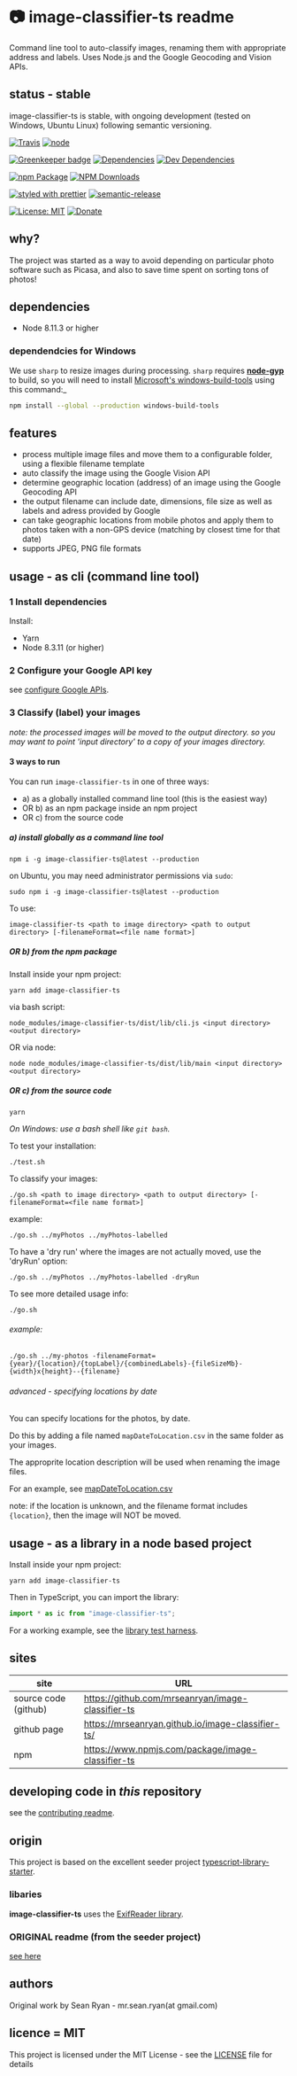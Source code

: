 # :camera: image-classifier-ts readme

Command line tool to auto-classify images, renaming them with appropriate address and labels. Uses Node.js and the Google Geocoding and Vision APIs.

## status - stable

image-classifier-ts is stable, with ongoing development (tested on Windows, Ubuntu Linux) following semantic versioning.

[![Travis](https://img.shields.io/travis/mrseanryan/image-classifier-ts.svg)](https://travis-ci.org/mrseanryan/image-classifier-ts)
[![node](https://img.shields.io/node/v/image-classifier-ts.svg)](https://nodejs.org)

[![Greenkeeper badge](https://badges.greenkeeper.io/mrseanryan/image-classifier-ts.svg)](https://greenkeeper.io/)
[![Dependencies](https://david-dm.org/mrseanryan/image-classifier-ts.svg)](https://david-dm.org/mrseanryan/image-classifier-ts)
[![Dev Dependencies](https://david-dm.org/mrseanryan/image-classifier-ts/dev-status.svg)](https://david-dm.org/mrseanryan/image-classifier-ts?type=dev)

[![npm Package](https://img.shields.io/npm/v/image-classifier-ts.svg?style=flat-square)](https://www.npmjs.org/package/image-classifier-ts)
[![NPM Downloads](https://img.shields.io/npm/dm/image-classifier-ts.svg)](https://npmjs.org/package/image-classifier-ts)

[![styled with prettier](https://img.shields.io/badge/styled_with-prettier-ff69b4.svg)](https://github.com/prettier/prettier)
[![semantic-release](https://img.shields.io/badge/%20%20%F0%9F%93%A6%F0%9F%9A%80-semantic--release-e10079.svg)](https://github.com/semantic-release/semantic-release)

[![License: MIT](https://img.shields.io/badge/License-MIT-yellow.svg)](https://opensource.org/licenses/MIT)
[![Donate](https://img.shields.io/badge/donate-paypal-blue.svg)](https://paypal.me/mrseanryan)

## why?

The project was started as a way to avoid depending on particular photo software such as Picasa,
and also to save time spent on sorting tons of photos!

## dependencies

-   Node 8.11.3 or higher

### dependendcies for Windows

We use `sharp` to resize images during processing. `sharp` requires 
**[node-gyp](https://github.com/nodejs/node-gyp)** to build, so you will need to
install
[Microsoft's windows-build-tools](https://github.com/felixrieseberg/windows-build-tools)
using this command:_

```bash
npm install --global --production windows-build-tools
```

## features

-   process multiple image files and move them to a configurable folder, using a flexible filename template
-   auto classify the image using the Google Vision API
-   determine geographic location (address) of an image using the Google Geocoding API
-   the output filename can include date, dimensions, file size as well as labels and adress provided by Google
-   can take geographic locations from mobile photos and apply them to photos taken with a non-GPS device (matching by closest time for that date)
- supports JPEG, PNG file formats

## usage - as cli (command line tool)

### 1 Install dependencies

Install:

-   Yarn
-   Node 8.3.11 (or higher)

### 2 Configure your Google API key

see [configure Google APIs](configure-google.md).

### 3 Classify (label) your images

*note: the processed images will be moved to the output directory. so you may want to point 'input directory' to a *copy* of your images directory.*

#### 3 ways to run

You can run `image-classifier-ts` in one of three ways:

-   a) as a globally installed command line tool (this is the easiest way)
-   OR b) as an npm package inside an npm project
-   OR c) from the source code

##### a) install globally as a command line tool

`npm i -g image-classifier-ts@latest --production`

on Ubuntu, you may need administrator permissions via `sudo`:

`sudo npm i -g image-classifier-ts@latest --production`

To use:

`image-classifier-ts <path to image directory> <path to output directory> [-filenameFormat=<file name format>]`

##### OR b) from the npm package

Install inside your npm project:

`yarn add image-classifier-ts`

via bash script:

`node_modules/image-classifier-ts/dist/lib/cli.js <input directory> <output directory>`

OR via node:

`node node_modules/image-classifier-ts/dist/lib/main <input directory> <output directory>`

##### OR c) from the source code

```
yarn
```

_On Windows: use a bash shell like `git bash`._

To test your installation:

```
./test.sh
```

To classify your images:

```
./go.sh <path to image directory> <path to output directory> [-filenameFormat=<file name format>]
```

example:

```
./go.sh ../myPhotos ../myPhotos-labelled
```

To have a 'dry run' where the images are not actually moved, use the 'dryRun' option:

```
./go.sh ../myPhotos ../myPhotos-labelled -dryRun
```

To see more detailed usage info:

```
./go.sh
```

###### example:

```
./go.sh ../my-photos -filenameFormat={year}/{location}/{topLabel}/{combinedLabels}-{fileSizeMb}-{width}x{height}--{filename}
```

###### advanced - specifying locations by date

You can specify locations for the photos, by date.

Do this by adding a file named `mapDateToLocation.csv` in the same folder as your images.

The approprite location description will be used when renaming the image files.

For an example, see [mapDateToLocation.csv](./static/testData/withLocation/mapDateToLocation.csv)

note: if the location is unknown, and the filename format includes `{location}`, then the image will NOT be moved.

## usage - as a library in a node based project

Install inside your npm project:

`yarn add image-classifier-ts`

Then in TypeScript, you can import the library:

```ts
import * as ic from "image-classifier-ts";
```

For a working example, see the [library test harness](./itest/testHarness/library-harness/find-images-by-label-cli/readme.md).

## sites

| site                 | URL                                               |
| -------------------- | ------------------------------------------------- |
| source code (github) | https://github.com/mrseanryan/image-classifier-ts |
| github page          | https://mrseanryan.github.io/image-classifier-ts/ |
| npm                  | https://www.npmjs.com/package/image-classifier-ts |

## developing code in _this_ repository

see the [contributing readme](CONTRIBUTING.md).

## origin

This project is based on the excellent seeder project [typescript-library-starter](https://github.com/alexjoverm/typescript-library-starter).

### libaries

**image-classifier-ts** uses the [ExifReader library](https://github.com/mattiasw/ExifReader).

### ORIGINAL readme (from the seeder project)

[see here](README.original.md)

## authors

Original work by Sean Ryan - mr.sean.ryan(at gmail.com)

## licence = MIT

This project is licensed under the MIT License - see the [LICENSE](LICENSE) file for details

